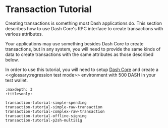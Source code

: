 # Transaction Tutorial

Creating transactions is something most Dash applications do. This section describes how to use Dash Core's RPC interface to create transactions with various attributes.

Your applications may use something besides Dash Core to create transactions, but in any system, you will need to provide the same kinds of data to create transactions with the same attributes as those described below.

In order to use this tutorial, you will need to setup [Dash Core](https://www.dash.org/wallets/#wallets) and create a <<glossary:regression test mode>> environment with 500 DASH in your test wallet.

```{toctree}
:maxdepth: 3
:titlesonly:
  
transaction-tutorial-simple-spending
transaction-tutorial-simple-raw-transaction
transaction-tutorial-complex-raw-transaction
transaction-tutorial-offline-signing
transaction-tutorial-p2sh-multisig
```
